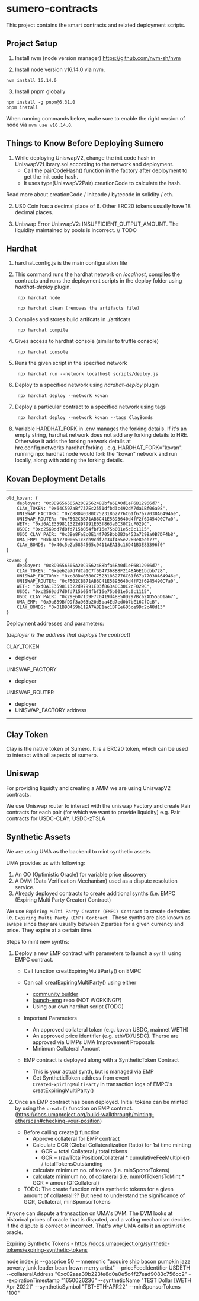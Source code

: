 # sumero-contracts
This project contains the smart contracts and related deployment scripts.

## Project Setup

1. Install nvm (node version manager) https://github.com/nvm-sh/nvm

2. Install node version v16.14.0 via nvm.

```
nvm install 16.14.0
```

3. Install pnpm globally

```
npm install -g pnpm@6.31.0
pnpm install
```

When running commands below, make sure to enable the right version of node via `nvm use v16.14.0`.

## Things to Know Before Deploying Sumero

1. While deploying UniswapV2, change the init code hash in UniswapV2Library.sol according to the network and deployment.
    - Call the pairCodeHash() function in the factory after deployment to get the init code hash.
    - It uses type(UniswapV2Pair).creationCode to calculate the hash.

Read more about creationCode / initcode / bytecode in solidity / eth.

2. USD Coin has a decimal place of 6. Other ERC20 tokens usually have 18 decimal places.

3. Uniswap Error UniswapV2: INSUFFICIENT_OUTPUT_AMOUNT. The liquidity maintained by pools is incorrect. // TODO

## Hardhat

1.  hardhat.config.js is the main configuration file

2. This command runs the hardhat network on *localhost*, compiles the contracts and runs the deployment scripts in the deploy folder using *hardhat-deploy* plugin.

        npx hardhat node

        npx hardhat clean (removes the artifacts file)

3. Compiles and stores build artifcats in ./artifcats

        npx hardhat compile

4. Gives access to hardhat console (similar to truffle console)

        npx hardhat console

5. Runs the given script in the specified network

        npx hardhat run --network localhost scripts/deploy.js
    

6. Deploy to a specified network using *hardhat-deploy* plugin

        npx hardhat deploy --network kovan

6. Deploy a particular contract to a specified network using tags

        npx hardhat deploy --network kovan --tags ClayBonds

7. Variable HARDHAT_FORK in .env manages the forking details. If it's an empty string, hardhat network does not add any forking details to HRE. Otherwise it adds the forking network details at hre.config.networks.hardhat.forking . e.g. HARDHAT_FORK="kovan". running npx hardhat node would fork the "kovan" network and run locally, along with adding the forking details.

## Kovan Deployment Details
----

    old_kovan: {
        deployer: "0x8D9656505A20C9562488bfa6EA0d1eF6B12966d7",
        CLAY_TOKEN: "0x64C597aBf737Ec2551dfbd3c492dA7da1Bf06a98",
        UNISWAP_FACTORY: "0xc88D40380C75231862776C61f67a77030A64946e",
        UNISWAP_ROUTER: "0xF502CBB71AB6C41E5B93640d4fF2f6945490C7a0",
        WETH: "0xd0A1E359811322d97991E03f863a0C30C2cF029C",
        USDC: "0xc2569dd7d0fd715b054fbf16e75b001e5c0c1115",
        USDC_CLAY_PAIR: "0x3Be8FaEc0E14f705Bbb0B3a453a7298a0B7DF4b8",
        UMA_EMP: "0xb94a77000651c3cb9cdf2c34f465e2260e8eeb77",
        CLAY_BONDS: "0x40c5e2b5854565c9411AEA13c16D41B3E83396f0"
    }

    kovan: {
        deployer: "0x8D9656505A20C9562488bfa6EA0d1eF6B12966d7",
        CLAY_TOKEN: "0xee62a7d7dCa1C7f6647368B8F2148A6E1bcbb728",
        UNISWAP_FACTORY: "0xc88D40380C75231862776C61f67a77030A64946e",
        UNISWAP_ROUTER: "0xF502CBB71AB6C41E5B93640d4fF2f6945490C7a0",
        WETH: "0xd0A1E359811322d97991E03f863a0C30C2cF029C",
        USDC: "0xc2569dd7d0fd715b054fbf16e75b001e5c0c1115",
        USDC_CLAY_PAIR: "0x29E6071D9F7c0419d48E50D297Bca2AD555D1a67",
        UMA_EMP: "0x9a689BfD9f3a963b20d5ba4Ed7ed0b7bE16CfCcB",
        CLAY_BONDS: "0x01B90459b119A7A8E1ac1BFEe6D5ce9Dc2c48d13"
    }

Deployment addresses and parameters:

(*deployer is the address that deploys the contract*)

CLAY_TOKEN 
- deployer

UNISWAP_FACTORY
- deployer

UNISWAP_ROUTER
- deployer
- UNISWAP_FACTORY address
----

## Clay Token

Clay is the native token of Sumero. It is a ERC20 token, which can be used to interact with all aspects of sumero.

## Uniswap

For providing liquidty and creating a AMM we are using UniswapV2 contracts.

We use Uniswap router to interact with the uniswap Factory and create Pair contracts for each pair (for which we want to provide liquidity) e.g. Pair contracts for USDC-CLAY, USDC-zTSLA

## Synthetic Assets

We are using UMA as the backend to mint synthetic assets.

UMA provides us with following: 
1. An OO (Optimistic Oracle) for variable price discovery
2. A DVM (Data Verification Mechanism) used as a dispute resolution service.
3. Already deployed contracts to create additional synths (i.e. EMPC (Expiring Multi Party Creator) Contract)

We use `Expiring Multi Party Creator (EMPC) Contract` to create derivates i.e. `Expiring Multi Party (EMP) Contract` . These synths are also known as swaps since they are usually between 2 parties for a given currency and price. They expire at a certain time.

Steps to mint new synths: 

1. Deploy a new EMP contract with parameters to launch a `synth` using EMPC contract.
    - Call function creatExpiringMultiParty() on EMPC

    - Can call creatExpiringMultiParty() using either
        -  [community builder](syntheticbuilder.xyz)
        -  [launch-emp](https://github.com/UMAprotocol/launch-emp) repo (NOT WORKING!?)
        - Using our own hardhat script (TODO) 

    - Important Parameters
        - An approved collateral token (e.g. kovan USDC, mainnet WETH)
        - An approved price identifier (e.g. ethVIX/USDC). Therse are approved via UIMPs UMA Improvement Proposals
        - Minimum Collateral Amount

    - EMP contract is deployed along with a SyntheticToken Contract 
        - This is your actual synth, but is managed via EMP
        - Get SyntheticToken address from event `CreatedExpiringMultiParty` in transaction logs of EMPC's creatExpiringMultiParty()


2. Once an EMP contract has been deployed. Initial tokens can be minted by using the `create()` function on EMP contract. (https://docs.umaproject.org/build-walkthrough/minting-etherscan#checking-your-position)
    - Before calling create() function
        - Approve collateral for EMP contract
        - Calculate GCR (Global Collateralization Ratio) for 1st time minting
            - GCR = total Collateral / total tokens
            - GCR = (rawTotalPositionCollateral * cumulativeFeeMultiplier) / totalTokensOutstanding
        - calculate minimum no. of tokens (i.e. minSponorTokens)
        - calculate minimum no. of collateral (i.e. numOfTokensToMint * GCR = amountOfCollateral)
    - TODO: The create function mints synthetic tokens for a given amount of collateral!?? But need to understand the significance of GCR, Collateral, minSponsorTokens


Anyone can dispute a transaction on UMA's DVM. The DVM looks at historical prices of oracle that is disputed, and a voting mechanism decides if the dispute is correct or incorrect. That's why UMA calls it an optimistic oracle.

Expiring Synthetic Tokens - https://docs.umaproject.org/synthetic-tokens/expiring-synthetic-tokens

node index.js --gasprice 50 --mnemonic "acquire ship bacon pumpkin jazz poverty junk leader bean frown merry artist" --priceFeedIdentifier USDETH --collateralAddress "0xc02aaa39b223fe8d0a0e5c4f27ead9083c756cc2" --expirationTimestamp "1650026236" --syntheticName "TEST Dollar [WETH Apr 2022]" --syntheticSymbol "TST-ETH-APR22" --minSponsorTokens "100"